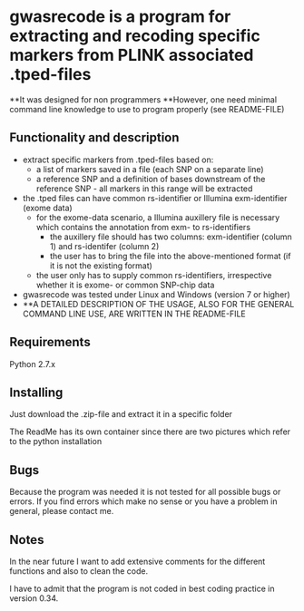 # gwasrecode is a program for extracting and recoding specific markers from PLINK associated .tped-files

**It was designed for non programmers
**However, one need minimal command line knowledge to use to program properly (see README-FILE)

## Functionality and description
- extract specific markers from .tped-files based on:
  - a list of markers saved in a file (each SNP on a separate line)
  - a reference SNP and a definition of bases downstream of the reference SNP - all markers in this range will be extracted
- the .tped files can have common rs-identifier or Illumina exm-identifier (exome data)
  - for the exome-data scenario, a Illumina auxillery file is necessary which contains the annotation from exm- to rs-identifiers
    - the auxillery file should has two columns: exm-identifier (column 1) and rs-identifer (column 2)
	- the user has to bring the file into the above-mentioned format (if it is not the existing format) 
  - the user only has to supply common rs-identifiers, irrespective whether it is exome- or common SNP-chip data
- gwasrecode was tested under Linux and Windows (version 7 or higher)
- **A DETAILED DESCRIPTION OF THE USAGE, ALSO FOR THE GENERAL COMMAND LINE USE, ARE WRITTEN IN THE README-FILE

## Requirements
Python 2.7.x

## Installing
Just download the .zip-file and extract it in a specific folder

The ReadMe has its own container since there are two pictures which refer to the python installation

## Bugs
Because the program was needed it is not tested for all possible bugs or errors. 
If you find errors which make no sense or you have a problem in general, please contact me.

## Notes
In the near future I want to add extensive comments for the different functions and also to clean the code.

I have to admit that the program is not coded in best coding practice in version 0.34.